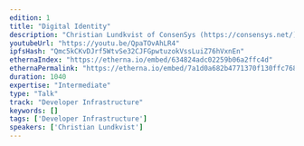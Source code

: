 ```yaml
---
edition: 1
title: "Digital Identity"
description: "Christian Lundkvist of ConsenSys (https://consensys.net/) presents on digital identity."
youtubeUrl: "https://youtu.be/QpaTOvAhLR4"
ipfsHash: "Qmc5kCKvDJrf5WtvSe32CJFGpwtuzokVssLuiZ76hVxnEn"
ethernaIndex: "https://etherna.io/embed/634824adc02259b06a2ffc4d"
ethernaPermalink: "https://etherna.io/embed/7a1d0a682b4771370f130ffc7685a47b707e36b710f6ec104a2cfa6f6e8fca84"
duration: 1040
expertise: "Intermediate"
type: "Talk"
track: "Developer Infrastructure"
keywords: []
tags: ['Developer Infrastructure']
speakers: ['Christian Lundkvist']
---
```

